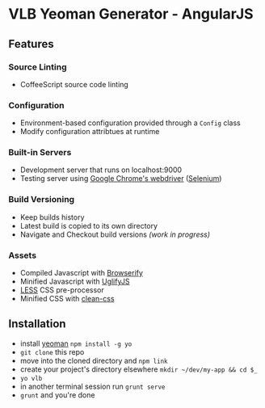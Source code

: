 # VLB Yeoman Generator - AngularJS

## Features

### Source Linting
- CoffeeScript source code linting
### Configuration
- Environment-based configuration provided through a ```Config``` class
- Modify configuration attribtues at runtime
### Built-in Servers
- Development server that runs on localhost:9000
- Testing server using [Google Chrome's webdriver](https://code.google.com/p/selenium/wiki/ChromeDriver) ([Selenium](http://docs.seleniumhq.org))
### Build Versioning
- Keep builds history
- Latest build is copied to its own directory
- Navigate and Checkout build versions *(work in progress)*
### Assets
- Compiled Javascript with [Browserify](http://browserify.org)
- Minified Javascript with [UglifyJS](https://github.com/mishoo/UglifyJS)
- [LESS](http://www.lesscss.org) CSS pre-processor
- Minified CSS with [clean-css](https://github.com/GoalSmashers/clean-css)

## Installation
- install [yeoman](http://yeoman.io) ```npm install -g yo```
- ```git clone``` this repo
- move into the cloned directory and ```npm link```
- create your project's directory elsewhere ```mkdir ~/dev/my-app && cd $_```
- ```yo vlb```
- in another terminal session run ```grunt serve```
- ```grunt``` and you're done